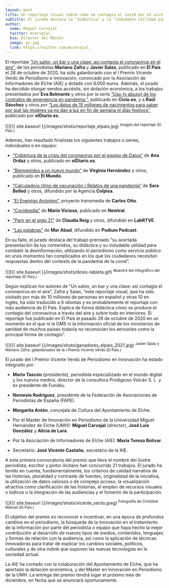 ```yaml
---
layout: post
title: Un reportaje visual sobre cómo se contagia el covid por el aire gana el I Premio Vicente Verdú de Periodismo e Innovación
subtitle: El jurado destaca la “didáctica” y la “indudable utilidad para combatir la desinformación” del trabajo de Mariano Zafra y Javier Salas, publicado en El País en octubre de 2020
author:
  name: Miguel Carvajal
  twitter: mcarvajal_
  bio: Director del Máster
  image: yo.jpg
  link: https://twitter.com/mcarvajal_
---
```

El reportaje [“Un salón, un bar y una clase: así contagia el coronavirus en el aire”](https://elpais.com/especiales/coronavirus-covid-19/un-salon-un-bar-y-una-clase-asi-contagia-el-coronavirus-en-el-aire/), de los periodistas **Mariano Zafra** y **Javier Salas**, publicado en **El País** el 28 de octubre de 2020, ha sido galardonado con el I Premio Vicente Verdú de Periodismo e Innovación, convocado por la Asociación de Informadores de Elche (AIE) y dotado con 6.000 euros. Además, el jurado ha decidido otorgar sendos accésits, sin dotación económica, a los trabajos presentados por **Eva Belmonte** y otros por la serie [“Uso (y abuso) de los contratos de emergencia en pandemia,”](https://civio.es/quien-cobra-la-obra/2021/03/25/la-mitad-de-los-contratos-de-emergencia-de-2020-se-publicaron-con-retraso/), publicado en **Civio.es**, y a **Raúl Sánchez** y otros por [“Los datos de 15 millones de nacimientos para saber por qué las mujeres ya no dan a luz en fin de semana ni días festivos”](https://www.eldiario.es/nidos/no-ninos-nacen-toca-dar-luz-semana-21-probable-hacerlo-lunes-viernes_1_6400307.html), publicado por **elDiario.es**.

![]({{ site.baseurl }}/images/shots/reportaje_elpais.jpg)
<sup> Imagen del reportaje (El País.)

Además, han resultado finalistas los siguientes trabajos o series, individuales o en equipo:

- [“Cobertura de la crisis del coronavirus por el equipo de Datos”](https://www.eldiario.es/sociedad/mapa-datos-coronavirus-espana-comunidades-autonomas-noviembre-24_1_1039633.html) de **Ana Ordaz** y otros, publicado en **elDiario.es**.

- [“Bienvenidos a un nuevo mundo”](https://lab.elmundo.es/coronavirus/presentacion.html) de **Virginia Hernández** y otros, publicado en **El Mundo**.

- [“Calculadora ritmo de vacunación / Relatos de una pandemia”](https://www.elcorreo.com/sociedad/salud/coronavirus-graficos/calculadora-ritmo-vacunacion-20210905180208-ntrc.html) de **Sara Belled** y otros, difundido por la Agencia **Colpisa**.

- [“El Enemigo Anónimo”](https://www.elenemigoanonimo.com/), proyecto transmedia de **Carlos Otto**. 

- [“Covidpedia”](https://www.newtral.es/especiales/covidpedia/) de **Mario Viciosa**, publicado en **Newtral**.

- [“Parir en el siglo 21”](http://lab.rtve.es/webdocs/parto-respetado/) de **Claudia Reig** y otros, difundido en **LabRTVE**.

- [“Las palabras”](https://www.podiumpodcast.com/las-palabras/) de **Mar Abad**, difundido en **Podium Podcast**.

En su fallo, el jurado destaca del trabajo premiado “su acertada presentación de los contenidos, su didáctica y su indudable utilidad para combatir la desinformación, utilizando el periodismo como servicio público en unos momentos tan complicados en los que los ciudadanos necesitan respuestas dentro del contexto de la pandemia de la covid”.  

![]({{ site.baseurl }}/images/shots/dosis-tableta.gif)
<sup> Muestra del infográfico del reportaje (El País.)

Según explican los autores de “Un salón, un bar y una clase: así contagia el coronavirus en el aire”, Zafra y  Salas, “este reportaje visual, que ha sido visitado por más de 10 millones de personas en español y otras 10 en inglés, ha sido traducido a 6 idiomas y es probablemente el reportaje con más audiencia de El País. Explica de forma didáctica cómo se produce el contagio del coronavirus a través del aire y sobre todo en interiores. El reportaje fue publicado en El País el pasado 28 de octubre de 2020 en un momento en el que ni la OMS ni la información oficial de los ministerios de sanidad de muchos países todavía no reconocían los aerosoles como la principal forma de contagio”.

![]({{ site.baseurl }}/images/shots/ganadores_elpais_2021.jpg)
<sup> Javier Salas y Mariano Zafra, galardonados de la I Premio Vicente Verdú (El País.)

El jurado del I Premio Vicente Verdú de Periodismo en Innovación ha estado integrado por:

- **Mario Tascón** (presidente), periodista especializado en el mundo digital y los nuevos medios, director de la consultora Prodigioso Volcán S. L. y ex presidente de Fundéu.

- **Nemesio Rodríguez**, presidente de la Federación de Asociaciones de Periodistas de España (FAPE).

- **Margarita Antón**, concejala de Cultura del Ayuntamiento de Elche. 

- Por el Master de Innovación en Periodismo de la Universidad Miguel Hernández de Elche (UMH): **Miguel Carvajal** (director), **José Luis González** y **Alicia de Lara**.

- Por la Asociación de Informadores de Elche (AIE): **María Teresa Bolívar**.

- Secretario: **José Vicente Castaño**, secretario de la AIE.

A esta primera convocatoria del premio que lleva el nombre del ilustre periodista, escritor y pintor ilicitano han concurrido 21 trabajos. El jurado ha tenido en cuenta, fundamentalmente, los criterios de calidad narrativa de las historias, pluralidad y contraste de fuentes, originalidad de la iniciativa, la utilización de datos valiosos o de complejo acceso, la visualización atractiva como clarificación de las historias, el empleo de recursos visuales o lúdicos o la integración de las audiencias y el fomento de la participación.

![]({{ site.baseurl }}/images/shots/vicente_verdu.jpeg)
<sup> Fotografía de Cristóbal Manuel (El País.)

El objetivo del premio es reconocer e incentivar, en una época de profundos cambios en el periodismo, la búsqueda de la innovación en el tratamiento de la información por parte del periodista o equipo que haya hecho la mejor contribución al desarrollo de nuevos tipos de medios, contenidos, lenguajes y formas de relación con la audiencia, así como la aplicación de técnicas innovadoras para tratar de explicar los cambios sociales, políticos, culturales y de otra índole que suponen las nuevas tecnologías en la sociedad actual.

La AIE ha contado con la colaboración del Ayuntamiento de Elche, que ha aportado la dotación económica, y del Máster en Innovación en Periodismo de la UMH. La entrega del premio tendrá lugar el próximo mes de diciembre, en fecha que se anunciará oportunamente.

